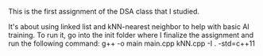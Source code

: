 This is the first assignment of the DSA class that I studied.

It's about using linked list and kNN-nearest neighbor to help with basic AI training. To run it, go into the init folder where I finalize the assignment and run the following command:
  g++ -o main main.cpp kNN.cpp -I . -std=c++11
